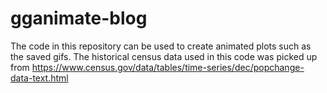 # gganimate-blog

The code in this repository can be used to create animated plots such as the saved gifs. The historical census data used in this code was picked up from https://www.census.gov/data/tables/time-series/dec/popchange-data-text.html
